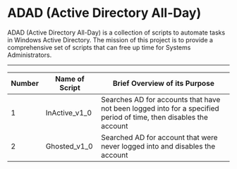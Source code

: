 # ADAD (Active Directory All-Day)
ADAD (Active Directory All-Day) is a collection of scripts to automate tasks in Windows Active Directory.
The mission of this project is to provide a comprehensive set of scripts that can free up time for 
Systems Administrators.

******

Number|Name of Script| Brief Overview of its Purpose
------|--------------|------------------------------
   1  |InActive_v1_0 | Searches AD for accounts that have not been logged into for a specified period of time, then disables the account
   2  |Ghosted_v1_0  | Searched AD for account that were never logged into and disables the account
